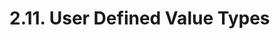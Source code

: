 <!-- This file is generated automatically by infrastructure scripts (crates/codegen/spec/src/lib.rs). Please don't edit by hand. -->

# 2.11. User Defined Value Types

```{ .ebnf #UserDefinedValueTypeDefinition }

```

<pre ebnf-snippet="UserDefinedValueTypeDefinition" style="display: none;"><span class="cm">(* Introduced in 0.8.8 *)</span><br /><a href="#UserDefinedValueTypeDefinition"><span class="k">UserDefinedValueTypeDefinition</span></a><span class="o"> = </span><span class="cm">(* type_keyword: *)</span><span class="o"> </span><a href="../../01-file-structure/06-keywords#TypeKeyword"><span class="k">TYPE_KEYWORD</span></a><br /><span class="o">                                 </span><span class="cm">(* name: *)</span><span class="o"> </span><a href="../../05-expressions/06-identifiers#Identifier"><span class="k">IDENTIFIER</span></a><br /><span class="o">                                 </span><span class="cm">(* is_keyword: *)</span><span class="o"> </span><a href="../../01-file-structure/06-keywords#IsKeyword"><span class="k">IS_KEYWORD</span></a><br /><span class="o">                                 </span><span class="cm">(* value_type: *)</span><span class="o"> </span><a href="../../03-types/02-elementary-types#ElementaryType"><span class="k">ElementaryType</span></a><br /><span class="o">                                 </span><span class="cm">(* semicolon: *)</span><span class="o"> </span><a href="../../01-file-structure/07-punctuation#Semicolon"><span class="k">SEMICOLON</span></a><span class="o">;</span></pre>
